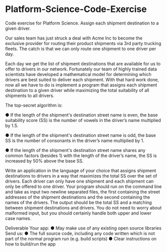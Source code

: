 # Platform-Science-Code-Exercise
Code exercise for Platform Science.  Assign each shipment destination to a given driver.

Our sales team has just struck a deal with Acme Inc to become the exclusive provider for
routing their product shipments via 3rd party trucking fleets. The catch is that we can only route
one shipment to one driver per day.

Each day we get the list of shipment destinations that are available for us to offer to drivers in
our network. Fortunately our team of highly trained data scientists have developed a
mathematical model for determining which drivers are best suited to deliver each shipment.
With that hard work done, now all we have to do is implement a program that assigns each
shipment destination to a given driver while maximizing the total suitability of all shipments to
all drivers.

The top-secret algorithm is:

● If the length of the shipment's destination street name is even, the base suitability
score (SS) is the number of vowels in the driver’s name multiplied by 1.5.

● If the length of the shipment's destination street name is odd, the base SS is the
number of consonants in the driver’s name multiplied by 1.

● If the length of the shipment's destination street name shares any common factors
(besides 1) with the length of the driver’s name, the SS is increased by 50% above the
base SS.

Write an application in the language of your choice that assigns shipment destinations to
drivers in a way that maximizes the total SS over the set of drivers. Each driver can only have
one shipment and each shipment can only be offered to one driver. Your program should run on
the command line and take as input two newline separated files, the first containing the street
addresses of the shipment destinations and the second containing the names of the drivers.
The output should be the total SS and a matching between shipment destinations and drivers.
You do not need to worry about malformed input, but you should certainly handle both upper
and lower case names.

Deliverable
Your app:
● May make use of any existing open source libraries
Send us:
● The full source code, including any code written which is not part of the normal
program run (e.g. build scripts)
● Clear instructions on how to build/run the app
